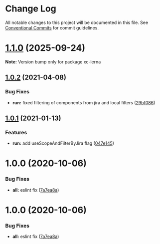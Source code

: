 # Change Log

All notable changes to this project will be documented in this file.
See [Conventional Commits](https://conventionalcommits.org) for commit guidelines.

# [1.1.0](https://github.com/xcritical-software/lernify/compare/v1.0.2...v1.1.0) (2025-09-24)

**Note:** Version bump only for package xc-lerna





## [1.0.2](https://github.com/xcritical-software/lernify/compare/v1.0.1...v1.0.2) (2021-04-08)


### Bug Fixes

* **run:** fixed filtering of components from jira and local filters ([29bf086](https://github.com/xcritical-software/lernify/commit/29bf086378ea85db224d3a1d20d452cef3c1c669))





## [1.0.1](https://github.com/xcritical-software/lernify/compare/v1.0.0...v1.0.1) (2021-01-13)


### Features

* **run:** add useScopeAndFilterByJira flag ([047e145](https://github.com/xcritical-software/lernify/commit/047e14584a0249485fe17a977f4229bb001fa868))





# 1.0.0 (2020-10-06)


### Bug Fixes

* **all:** eslint fix ([7a7ea8a](https://github.com/xcritical-software/lernify/commit/7a7ea8a8b20032573f221e35a5035ed631250f55))





# 1.0.0 (2020-10-06)


### Bug Fixes

* **all:** eslint fix ([7a7ea8a](https://github.com/xcritical-software/lernify/commit/7a7ea8a8b20032573f221e35a5035ed631250f55))
